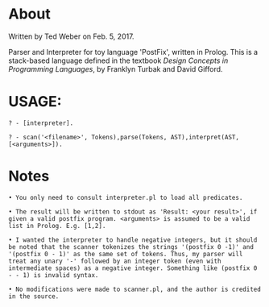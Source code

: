 # About

Written by Ted Weber on Feb. 5, 2017.

Parser and Interpreter for toy language 'PostFix', written in Prolog. This is a stack-based language defined in the textbook _Design Concepts in Programming Languages_, by Franklyn Turbak and David Gifford.  

# USAGE:  
```
? - [interpreter].  

? - scan('<filename>', Tokens),parse(Tokens, AST),interpret(AST,[<arguments>]).  
```

# Notes <br>
	• You only need to consult interpreter.pl to load all predicates.  
	
	• The result will be written to stdout as 'Result: <your result>', if given a valid postfix program. <arguments> is assumed to be a valid list in Prolog. E.g. [1,2].  
	
	• I wanted the interpreter to handle negative integers, but it should be noted that the scanner tokenizes the strings '(postfix 0 -1)' and '(postfix 0 - 1)' as the same set of tokens. Thus, my parser will treat any unary '-' followed by an integer token (even with intermediate spaces) as a negative integer. Something like (postfix 0 - - 1) is invalid syntax.  
    
    • No modifications were made to scanner.pl, and the author is credited in the source.  

